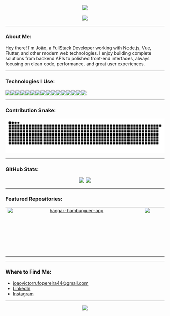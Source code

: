 <!-- Highlighted banner or animated image -->
<p align="center">
  <img src="https://capsule-render.vercel.app/api?type=waving&color=00bfa6&height=200&section=header&text=Hey,%20I'm%20João!&fontSize=40&fontColor=ffffff&animation=fadeIn" />
</p>

<p align="center">
  <img src="https://readme-typing-svg.demolab.com?font=Fira+Code&weight=500&pause=1000&color=00BFA6&center=true&vCenter=true&width=435&lines=FullStack+Developer;Passionate+about+technology+%F0%9F%92%BB;Turning+code+into+reality+%F0%9F%9A%80" />
</p>

---

### About Me:

Hey there! I'm João, a FullStack Developer working with Node.js, Vue, Flutter, and other modern web technologies. I enjoy building complete solutions from backend APIs to polished front-end interfaces, always focusing on clean code, performance, and great user experiences.

---

### Technologies I Use:

<div style="display: flex; flex-wrap: wrap;" align="center">
  <img src="https://img.shields.io/badge/Dart-0175C2?style=for-the-badge&logo=dart&logoColor=white"/>
  <img src="https://img.shields.io/badge/Flutter-02569B?style=for-the-badge&logo=flutter&logoColor=white"/>
  <img src="https://img.shields.io/badge/Vue.js-42b883?style=for-the-badge&logo=vue.js&logoColor=white"/>
  <img src="https://img.shields.io/badge/Quasar-1976D2?style=for-the-badge&logo=quasar&logoColor=white"/>
  <img src="https://img.shields.io/badge/JavaScript-F7DF1E?style=for-the-badge&logo=javascript&logoColor=black"/>
  <img src="https://img.shields.io/badge/TypeScript-3178C6?style=for-the-badge&logo=typescript&logoColor=white"/>
  <img src="https://img.shields.io/badge/HTML5-E34F26?style=for-the-badge&logo=html5&logoColor=white"/>
  <img src="https://img.shields.io/badge/CSS3-1572B6?style=for-the-badge&logo=css3&logoColor=white"/>
  <img src="https://img.shields.io/badge/Python-3776AB?style=for-the-badge&logo=python&logoColor=white"/>
  <img src="https://img.shields.io/badge/Git-F05032?style=for-the-badge&logo=git&logoColor=white"/>
  <img src="https://img.shields.io/badge/Node.js-339933?style=for-the-badge&logo=nodedotjs&logoColor=white"/>
  <img src="https://img.shields.io/badge/Express.js-000000?style=for-the-badge&logo=express&logoColor=white"/>
  <img src="https://img.shields.io/badge/PostgreSQL-336791?style=for-the-badge&logo=postgresql&logoColor=white"/>
  <img src="https://img.shields.io/badge/SQL-003B57?style=for-the-badge&logo=sqlite&logoColor=white"/>
  <img src="https://img.shields.io/badge/Docker-2496ED?style=for-the-badge&logo=docker&logoColor=white"/>
  <img src="https://img.shields.io/badge/GitLab-FC6D26?style=for-the-badge&logo=gitlab&logoColor=white"/>
</div>

---

### Contribution Snake:

<p align="center">
  <img src="https://github.com/JaoRufo/JaoRufo/blob/output/github-contribution-grid-snake-dark.svg" alt="snake"/>
</p>

---

### GitHub Stats:

<div align="center">
  <img height="180em" src="https://github-readme-stats.vercel.app/api?username=JaoRufo&show_icons=true&theme=tokyonight&count_private=true"/>
  <img height="180em" src="https://github-readme-stats.vercel.app/api/top-langs/?username=JaoRufo&layout=compact&theme=tokyonight"/>
</div>

---
 
### Featured Repositories:

<table align="center" style="table-layout: fixed;">
  <tr>
    <td width="420" align="center" valign="middle">
      <a href="https://github.com/JaoRufo/hangar-hamburguer-app">
        <img
          src="https://github-readme-stats.vercel.app/api/pin/?username=JaoRufo&repo=hangar-hamburguer-app&theme=tokyonight"
          width="420"
          height="150"
          style="display:block; object-fit:cover;"
          alt="hangar-hamburguer-app"
        />
      </a>
    </td>
    <td width="420" align="center" valign="middle">
      <a href="https://github.com/JaoRufo/Flutter_Notifications">
        <img
          src="https://github-readme-stats.vercel.app/api/pin/?username=JaoRufo&repo=Flutter_Notifications&theme=tokyonight"
          width="420"
          height="150"
          style="display:block; object-fit:cover;"
          alt="Flutter_Notifications"
        />
      </a>
    </td>
    
  </tr>
</table>


---

### Where to Find Me:

- joaovictorrufopereira44@gmail.com  
- [LinkedIn](https://www.linkedin.com/in/jo%C3%A3o-victor-rufo-pereira/)
- [Instagram](https://www.instagram.com/jao_rufo/)

---

<p align="center">
  <img src="https://capsule-render.vercel.app/api?type=waving&color=00bfa6&height=120&section=footer"/>
</p>
